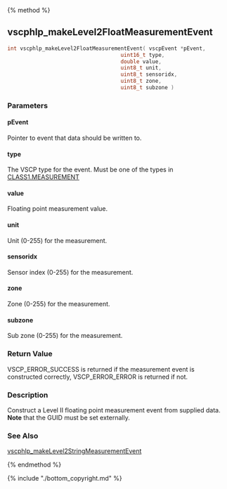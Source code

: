 
{% method %}
## vscphlp_makeLevel2FloatMeasurementEvent

```c
int vscphlp_makeLevel2FloatMeasurementEvent( vscpEvent *pEvent, 
                                    uint16_t type,
                                    double value,
                                    uint8_t unit,
                                    uint8_t sensoridx,
                                    uint8_t zone,
                                    uint8_t subzone )
```

### Parameters

#### pEvent
Pointer to event that data should be written to.

#### type
The VSCP type for the event. Must be one of the types in [CLASS1.MEASUREMENT](https://grodansparadis.gitbooks.io/the-vscp-specification/class1.measurement.html)

#### value
Floating point measurement value.

#### unit
Unit (0-255) for the measurement.

#### sensoridx
Sensor index (0-255) for the measurement.

#### zone
Zone (0-255) for the measurement.

#### subzone
Sub zone (0-255) for the measurement.

### Return Value
VSCP_ERROR_SUCCESS is returned if the measurement event is constructed correctly, VSCP_ERROR_ERROR is returned if not. 

### Description
Construct a Level II floating point measurement event from supplied data. **Note** that the GUID must be set externally. 

### See Also
[vscphlp_makeLevel2StringMeasurementEvent](vscphlp_makelevel2stringmeasurementevent.md)

{% endmethod %}

{% include "./bottom_copyright.md" %}